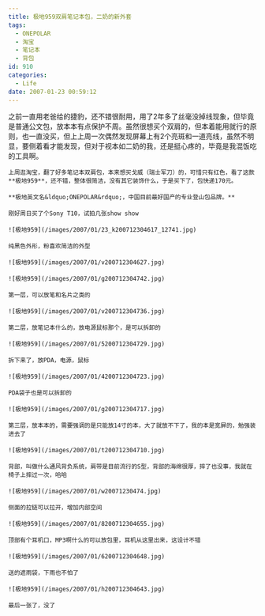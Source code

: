 ```yaml
---
title: 极地959双肩笔记本包，二奶的新外套
tags:
  - ONEPOLAR
  - 淘宝
  - 笔记本
  - 背包
id: 910
categories:
  - Life
date: 2007-01-23 00:59:12
---
```


之前一直用老爸给的捷豹，还不错很耐用，用了2年多了丝毫没掉线现象，但毕竟是普通公文包，放本本有点保护不周。虽然很想买个双肩的，但本着能用就行的原则，也一直没买，但上上周一次偶然发现屏幕上有2个亮斑和一道亮线，虽然不明显，要侧着看才能发现，但对于视本如二奶的我，还是挺心疼的，毕竟是我混饭吃的工具啊。

	上周逛淘宝，翻了好多笔记本双肩包，本来想买戈威（瑞士军刀）的，可惜只有红色，看了这款**极地959**，还不错，整体很简洁，没有其它装饰什么，于是买下了，包快递170元。

	**极地英文名&ldquo;ONEPOLAR&rdquo;，中国目前最好国产的专业登山包品牌。**

	刚好周日买了个Sony T10，试拍几张show show

	![极地959](/images/2007/01/23_k200712304617_12741.jpg)

	纯黑色外形，粉喜欢简洁的外型

	![极地959](/images/2007/01/v200712304627.jpg)

	![极地959](/images/2007/01/g200712304742.jpg)

	第一层，可以放笔和名片之类的

	![极地959](/images/2007/01/v200712304736.jpg)

	第二层，放笔记本什么的，放电源鼠标那个，是可以拆卸的

	![极地959](/images/2007/01/5200712304729.jpg)

	拆下来了，放PDA，电源，鼠标

	![极地959](/images/2007/01/4200712304723.jpg)

	PDA袋子也是可以拆卸的

	![极地959](/images/2007/01/g200712304717.jpg)

	第三层，放本本的，需要强调的是只能放14寸的本，大了就放不下了，我的本是宽屏的，勉强装进去了

	![极地959](/images/2007/01/t200712304710.jpg)

	背部，叫做什么通风背负系统，肩带是目前流行的S型，背部的海绵很厚，摔了也没事，我就在椅子上摔过一次，哈哈

	![极地959](/images/2007/01/w20071230474.jpg)

	侧面的拉链可以拉开，增加内部空间

	![极地959](/images/2007/01/8200712304655.jpg)

	顶部有个耳机口，MP3啊什么的可以放包里，耳机从这里出来，这设计不错

	![极地959](/images/2007/01/6200712304648.jpg)

	送的遮雨袋，下雨也不怕了

	![极地959](/images/2007/01/h200712304643.jpg)

	最后一张了，没了